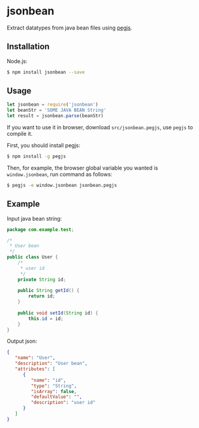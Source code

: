 # jsonbean
Extract datatypes from java bean files using [pegjs](http://pegjs.org/).

## Installation

Node.js:

```bash
$ npm install jsonbean --save
```

## Usage
```js
let jsonbean = require('jsonbean')
let beanStr = 'SOME JAVA BEAN String'
let result = jsonbean.parse(beanStr)
```

If you want to use it in browser, download `src/jsonbean.pegjs`, use `pegjs` to compile it. 

First, you should install pegjs:

```bash
$ npm install -g pegjs
```

Then, for example, the browser global variable you wanted is `window.jsonbean`, run command as follows:

```bash
$ pegjs -e window.jsonbean jsonbean.pegjs
```


## Example
Input java bean string:

```java
package com.example.test;

/*
 * User bean
 */
public class User {
    /*
     * user id
     */
    private String id;
    
    public String getId() {
        return id;
    }
    
    public void setId(String id) {
        this.id = id;
    }
}
```

Output json:

```json
{
   "name": "User",
   "description": "User bean",
   "attributes": [
      {
         "name": "id",
         "type": "String",
         "isArray": false,
         "defaultValue": "",
         "description": "user id"
      }
   ]
}
```